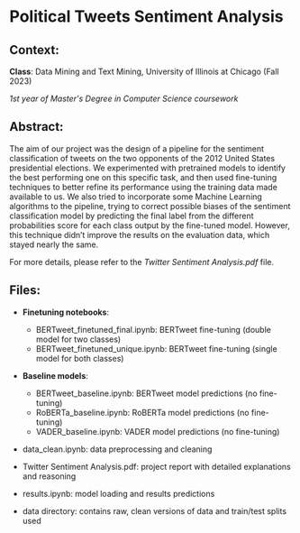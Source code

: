 # Political Tweets Sentiment Analysis

## Context: 
**Class**: Data Mining and Text Mining, University of Illinois at Chicago (Fall 2023)

*1st year of Master's Degree in Computer Science coursework*

## Abstract: 
The aim of our project was the design of a pipeline for the sentiment classification of tweets on the two opponents of the 2012 United States presidential elections. We experimented with pretrained models to identify the best performing one on this specific task, and then used fine-tuning techniques to better refine its performance using the training data made available to us. We also tried to incorporate some Machine Learning algorithms to the pipeline, trying to correct possible biases of the sentiment classification model by predicting the final label from the different probabilities score for each class output by the fine-tuned model. However, this technique didn’t improve the results on the evaluation data, which stayed nearly the same.

For more details, please refer to the *Twitter Sentiment Analysis.pdf* file.

## Files: 
* **Finetuning notebooks**:
  - BERTweet_finetuned_final.ipynb: BERTweet fine-tuning (double model for two classes)
  - BERTweet_finetuned_unique.ipynb: BERTweet fine-tuning (single model for both classes)

* **Baseline models**:
  - BERTweet_baseline.ipynb: BERTweet model predictions (no fine-tuning)
  - RoBERTa_baseline.ipynb: RoBERTa model predictions (no fine-tuning)
  - VADER_baseline.ipynb: VADER model predictions (no fine-tuning)

* data_clean.ipynb: data preprocessing and cleaning
* Twitter Sentiment Analysis.pdf: project report with detailed explanations and reasoning
* results.ipynb: model loading and results predictions
* data directory: contains raw, clean versions of data and train/test splits used

